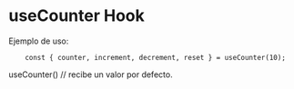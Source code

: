 # useCounter Hook

Ejemplo de uso:

```
    const { counter, increment, decrement, reset } = useCounter(10);
```

useCounter() // recibe un valor por defecto.